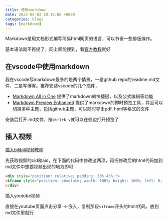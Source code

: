 ```yaml
---
title: 使用markdown
date: 2022-06-03 18:18:00 +0800
categories: blogs
tags: [markdown]
---
```


Markdown是用文档形式编写简易html网页的语言，可以节省一些排版操作。

<!-- more -->

基本语法就不再提了，网上都能搜到，看[官方教程](https://markdown.com.cn/basic-syntax/)就好

## 在vscode中使用markdown

我在vscode写markdown最多的是两个情景，一是github repo的readme.md文件，二是写博客。推荐安装vscode的几个插件，

* [Markdown All in One](https://marketplace.visualstudio.com/items?itemName=yzhang.markdown-all-in-one) 提供了markdown的快捷键，以及公式编辑等功能
* [Markdown Preview Enhanced](https://marketplace.visualstudio.com/items?itemName=shd101wyy.markdown-preview-enhanced) 提供了markdown的即时预览工具，并且可以切换多种主题，包括github主题，可以随时导出pdf, html等格式的文件

安装后打开.md文件，按`ctrl+k v`就可以在侧边打开预览了

## 插入视频

[插入bilibili视频教程](https://www.cnblogs.com/wkfvawl/p/12268980.html)

先获取视频的cid和aid，在下面的代码中修改这两项，再把修改后的html代码加到md文件中想要视频出现的地方即可

```html
<div style="position: relative; padding: 30% 45%;">
<iframe style="position: absolute; width: 100%; height: 100%; left: 0; top: 0;" src="https://player.bilibili.com/player.html?cid=145147963&aid=84267566&page=1&as_wide=1&high_quality=1&danmaku=1" frameborder="no" scrolling="no"></iframe>
</div>
```

<!-- <div style="position: relative; padding: 30% 45%;">
<iframe style="position: absolute; width: 100%; height: 100%; left: 0; top: 0;" src="https://player.bilibili.com/player.html?cid=145147963&aid=84267566&page=1&as_wide=1&high_quality=1&danmaku=1" frameborder="no" scrolling="no"></iframe>
</div> -->

插入youtube视频

直接在youtube页面点击分享 -> 嵌入，复制那段`<iframe`开头的html代码，放到md文件里就行
